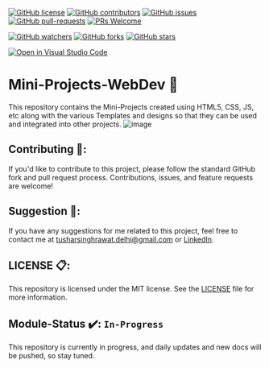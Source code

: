 [![GitHub license](https://img.shields.io/github/license/SINGHxTUSHAR/Mini-Projects-WebDev.svg)](https://github.com/SINGHxTUSHAR/Mini-Projects-WebDev/blob/main/LICENSE)
[![GitHub contributors](https://img.shields.io/github/contributors/SINGHxTUSHAR/Mini-Projects-WebDev.svg)](https://GitHub.com/SINGHxTUSHAR/Mini-Projects-WebDev/graphs/contributors/)
[![GitHub issues](https://img.shields.io/github/issues/SINGHxTUSHAR/Mini-Projects-WebDev.svg)](https://GitHub.com/SINGHxTUSHAR/Mini-Projects-WebDev/issues/)
[![GitHub pull-requests](https://img.shields.io/github/issues-pr/SINGHxTUSHAR/Mini-Projects-WebDev.svg)](https://GitHub.com/SINGHxTUSHAR/Mini-Projects-WebDev/pulls/)
[![PRs Welcome](https://img.shields.io/badge/PRs-welcome-brightgreen.svg?style=flat-square)](http://makeapullrequest.com)


[![GitHub watchers](https://img.shields.io/github/watchers/SINGHxTUSHAR/Mini-Projects-WebDev.svg?style=social&label=Watch&maxAge=2592000)](https://GitHub.com/SINGHxTUSHAR/Mini-Projects-WebDev/watchers/)
[![GitHub forks](https://img.shields.io/github/forks/SINGHxTUSHAR/Mini-Projects-WebDev.svg?style=social&label=Fork&maxAge=2592000)](https://GitHub.com/SINGHxTUSHAR/Mini-Projects-WebDev/network/)
[![GitHub stars](https://img.shields.io/github/stars/SINGHxTUSHAR/Mini-Projects-WebDev.svg?style=social&label=Star&maxAge=2592000)](https://GitHub.com/SINGHxTUSHAR/Mini-Projects-WebDev/stargazers/)

[![Open in Visual Studio Code](https://img.shields.io/static/v1?logo=visualstudiocode&label=&message=Open%20in%20Visual%20Studio%20Code&labelColor=2c2c32&color=007acc&logoColor=007acc)](https://open.vscode.dev/SINGHxTUSHAR/Mini-Projects-WebDev)

# Mini-Projects-WebDev 🔳

This repository contains the Mini-Projects created using HTML5, CSS, JS, etc along with the various Templates and designs so that they can be used and integrated into other projects.
![image](https://github.com/user-attachments/assets/21739e6c-cdaf-4edc-8953-6bc05b390529)

## Contributing 📰:
If you'd like to contribute to this project, please follow the standard GitHub fork and pull request process. Contributions, issues, and feature requests are welcome!

## Suggestion 🚀: 
If you have any suggestions for me related to this project, feel free to contact me at tusharsinghrawat.delhi@gmail.com or <a href="https://www.linkedin.com/in/singhxtushar/">LinkedIn</a>.

## LICENSE 📋:
This repository is licensed under the MIT license. See the <a href="https://github.com/SINGHxTUSHAR/Mini-Projects-WebDev/blob/main/LICENSE">LICENSE</a>  file for more information.

## Module-Status ✔️:  `In-Progress`
This repository is currently in progress, and daily updates and new docs will be pushed, so stay tuned.

